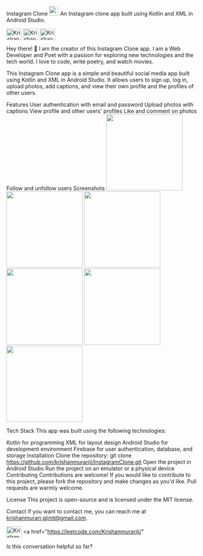 Instagram Clone <a href="https://github.com/krishanmurariji/InstagramClone"><img src="https://media.giphy.com/media/hvRJCLFzcasrR4ia7z/giphy.gif" width="25px"></a>
An Instagram clone app built using Kotlin and XML in Android Studio.

<a href="https://linkedin.com/in/krishan-murari/" target="_blank"><img align="center" src="https://raw.githubusercontent.com/rahuldkjain/github-profile-readme-generator/master/src/images/icons/Social/linked-in-alt.svg" alt="Krishan_murari" height="30" width="40" /></a>   <a href="https://twitter.com/KrishanMuraari" target="_blank"><img align="center" src="https://raw.githubusercontent.com/rahuldkjain/github-profile-readme-generator/master/src/images/icons/Social/twitter.svg" alt="Krishan_murari" height="30" width="40" /></a>   <a href="https://www.instagram.com/krishanmurariji/" target="_blank"><img align="center" src="https://raw.githubusercontent.com/rahuldkjain/github-profile-readme-generator/master/src/images/icons/Social/instagram.svg" alt="Krishan_murari" height="30" width="40" /></a>  

Hey there! 👋
I am the creator of this Instagram Clone app. I am a Web Developer and Poet with a passion for exploring new technologies and the tech world. I love to code, write poetry, and watch movies.

This Instagram Clone app is a simple and beautiful social media app built using Kotlin and XML in Android Studio. It allows users to sign up, log in, upload photos, add captions, and view their own profile and the profiles of other users.

Features
User authentication with email and password
Upload photos with captions
View profile and other users' profiles
Like and comment on photos
Follow and unfollow users
Screenshots
<img src="screenshots/signup.jpg" width="200"> <img src="screenshots/login.jpg" width="200"> <img src="screenshots/upload.jpg" width="200"> <img src="screenshots/profile.jpg" width="200"> <img src="screenshots/feed.jpg" width="200"> <img src="screenshots/notifications.jpg" width="200">

Tech Stack
This app was built using the following technologies:

Kotlin for programming
XML for layout design
Android Studio for development environment
Firebase for user authentication, database, and storage
Installation
Clone the repository: git clone https://github.com/krishanmurariji/InstagramClone.git
Open the project in Android Studio
Run the project on an emulator or a physical device
Contributing
Contributions are welcome! If you would like to contribute to this project, please fork the repository and make changes as you'd like. Pull requests are warmly welcome.

License
This project is open-source and is licensed under the MIT license.

Contact
If you want to contact me, you can reach me at krishanmurari.gjimt@gmail.com.

<a href="https://github.com/krishanmurariji" target="_blank"><img align="center" src="https://raw.githubusercontent.com/rahuldkjain/github-profile-readme-generator/master/src/images/icons/Social/github.svg" alt="Krishan_murari" height="30" width="40" /></a>   <a href="https://leetcode.com/Krishanmurariji/"

Is this conversation helpful so far?


